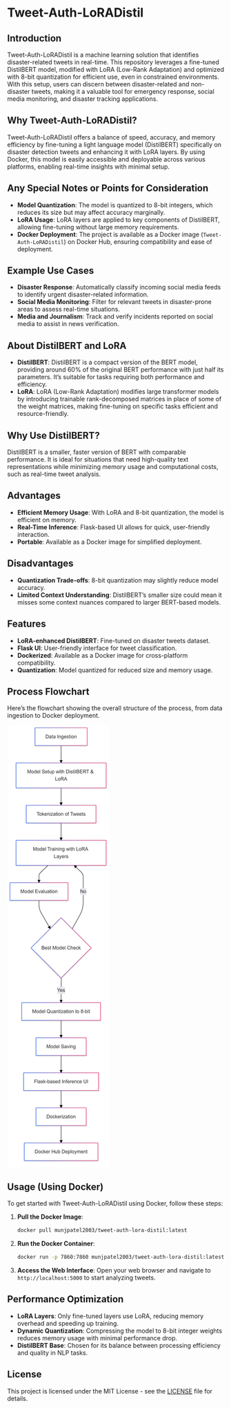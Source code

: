 # Tweet-Auth-LoRADistil

## Introduction
Tweet-Auth-LoRADistil is a machine learning solution that identifies disaster-related tweets in real-time. This repository leverages a fine-tuned DistilBERT model, modified with LoRA (Low-Rank Adaptation) and optimized with 8-bit quantization for efficient use, even in constrained environments. With this setup, users can discern between disaster-related and non-disaster tweets, making it a valuable tool for emergency response, social media monitoring, and disaster tracking applications.

## Why Tweet-Auth-LoRADistil?
Tweet-Auth-LoRADistil offers a balance of speed, accuracy, and memory efficiency by fine-tuning a light language model (DistilBERT) specifically on disaster detection tweets and enhancing it with LoRA layers. By using Docker, this model is easily accessible and deployable across various platforms, enabling real-time insights with minimal setup.

## Any Special Notes or Points for Consideration
- **Model Quantization**: The model is quantized to 8-bit integers, which reduces its size but may affect accuracy marginally.
- **LoRA Usage**: LoRA layers are applied to key components of DistilBERT, allowing fine-tuning without large memory requirements.
- **Docker Deployment**: The project is available as a Docker image (`Tweet-Auth-LoRADistil`) on Docker Hub, ensuring compatibility and ease of deployment.

## Example Use Cases
- **Disaster Response**: Automatically classify incoming social media feeds to identify urgent disaster-related information.
- **Social Media Monitoring**: Filter for relevant tweets in disaster-prone areas to assess real-time situations.
- **Media and Journalism**: Track and verify incidents reported on social media to assist in news verification.

## About DistilBERT and LoRA
- **DistilBERT**: DistilBERT is a compact version of the BERT model, providing around 60% of the original BERT performance with just half its parameters. It’s suitable for tasks requiring both performance and efficiency.
- **LoRA**: LoRA (Low-Rank Adaptation) modifies large transformer models by introducing trainable rank-decomposed matrices in place of some of the weight matrices, making fine-tuning on specific tasks efficient and resource-friendly.

## Why Use DistilBERT?
DistilBERT is a smaller, faster version of BERT with comparable performance. It is ideal for situations that need high-quality text representations while minimizing memory usage and computational costs, such as real-time tweet analysis.

## Advantages
- **Efficient Memory Usage**: With LoRA and 8-bit quantization, the model is efficient on memory.
- **Real-Time Inference**: Flask-based UI allows for quick, user-friendly interaction.
- **Portable**: Available as a Docker image for simplified deployment.

## Disadvantages
- **Quantization Trade-offs**: 8-bit quantization may slightly reduce model accuracy.
- **Limited Context Understanding**: DistilBERT’s smaller size could mean it misses some context nuances compared to larger BERT-based models.

## Features
- **LoRA-enhanced DistilBERT**: Fine-tuned on disaster tweets dataset.
- **Flask UI**: User-friendly interface for tweet classification.
- **Dockerized**: Available as a Docker image for cross-platform compatibility.
- **Quantization**: Model quantized for reduced size and memory usage.

## Process Flowchart
Here’s the flowchart showing the overall structure of the process, from data ingestion to Docker deployment.

![Diagram](flowchart.png)

## Usage (Using Docker)
To get started with Tweet-Auth-LoRADistil using Docker, follow these steps:

1. **Pull the Docker Image**:
   ```bash
   docker pull munjpatel2003/tweet-auth-lora-distil:latest
   ```

2. **Run the Docker Container**:
   ```bash
   docker run -p 7860:7860 munjpatel2003/tweet-auth-lora-distil:latest
   ```
3. **Access the Web Interface**: Open your web browser and navigate to `http://localhost:5000` to start analyzing tweets.

## Performance Optimization

- **LoRA Layers**: Only fine-tuned layers use LoRA, reducing memory overhead and speeding up training.
- **Dynamic Quantization**: Compressing the model to 8-bit integer weights reduces memory usage with minimal performance drop.
- **DistilBERT Base**: Chosen for its balance between processing efficiency and quality in NLP tasks.

## License

This project is licensed under the MIT License - see the [LICENSE](LICENSE) file for details.
